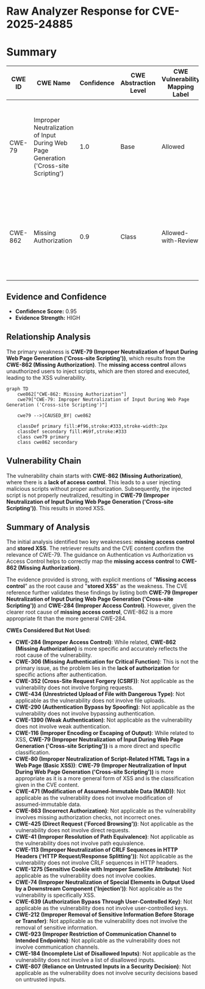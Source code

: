 # Raw Analyzer Response for CVE-2025-24885

# Summary
| CWE ID | CWE Name | Confidence | CWE Abstraction Level | CWE Vulnerability Mapping Label | CWE-Vulnerability Mapping Notes |
|---|---|---|---|---|---|
| CWE-79 | Improper Neutralization of Input During Web Page Generation ('Cross-site Scripting') | 1.0 | Base | Allowed | Primary CWE: The vulnerability description explicitly mentions "stored XSS," and the CVE content confirms the presence of CWE-79. |
| CWE-862 | Missing Authorization | 0.9 | Class | Allowed-with-Review | Secondary CWE: The root cause is identified as "**Missing access control**," aligning with the concept of missing authorization. |

## Evidence and Confidence

*   **Confidence Score:** 0.95
*   **Evidence Strength:** HIGH

## Relationship Analysis
The primary weakness is **CWE-79 (Improper Neutralization of Input During Web Page Generation ('Cross-site Scripting'))**, which results from the **CWE-862 (Missing Authorization)**. The **missing access control** allows unauthorized users to inject scripts, which are then stored and executed, leading to the XSS vulnerability.

```mermaid
graph TD
    cwe862["CWE-862: Missing Authorization"]
    cwe79["CWE-79: Improper Neutralization of Input During Web Page Generation ('Cross-site Scripting')"]

    cwe79 -->|CAUSED_BY| cwe862

    classDef primary fill:#f96,stroke:#333,stroke-width:2px
    classDef secondary fill:#69f,stroke:#333
    class cwe79 primary
    class cwe862 secondary
```

## Vulnerability Chain
The vulnerability chain starts with **CWE-862 (Missing Authorization)**, where there is a **lack of access control**. This leads to a user injecting malicious scripts without proper authorization. Subsequently, the injected script is not properly neutralized, resulting in **CWE-79 (Improper Neutralization of Input During Web Page Generation ('Cross-site Scripting'))**. This results in stored XSS.

## Summary of Analysis
The initial analysis identified two key weaknesses: **missing access control** and **stored XSS**. The retriever results and the CVE content confirm the relevance of CWE-79. The guidance on Authentication vs Authorization vs Access Control helps to correctly map the **missing access control** to **CWE-862 (Missing Authorization)**.

The evidence provided is strong, with explicit mentions of "**Missing access control**" as the root cause and "**stored XSS**" as the weakness. The CVE reference further validates these findings by listing both **CWE-79 (Improper Neutralization of Input During Web Page Generation ('Cross-site Scripting'))** and **CWE-284 (Improper Access Control)**. However, given the clearer root cause of **missing access control**, CWE-862 is a more appropriate fit than the more general CWE-284.

**CWEs Considered But Not Used:**

*   **CWE-284 (Improper Access Control)**: While related, **CWE-862 (Missing Authorization)** is more specific and accurately reflects the root cause of the vulnerability.
*   **CWE-306 (Missing Authentication for Critical Function)**: This is not the primary issue, as the problem lies in the **lack of authorization** for specific actions after authentication.
*   **CWE-352 (Cross-Site Request Forgery (CSRF))**: Not applicable as the vulnerability does not involve forging requests.
*   **CWE-434 (Unrestricted Upload of File with Dangerous Type)**: Not applicable as the vulnerability does not involve file uploads.
*   **CWE-290 (Authentication Bypass by Spoofing)**: Not applicable as the vulnerability does not involve bypassing authentication.
*   **CWE-1390 (Weak Authentication)**: Not applicable as the vulnerability does not involve weak authentication.
*   **CWE-116 (Improper Encoding or Escaping of Output)**: While related to XSS, **CWE-79 (Improper Neutralization of Input During Web Page Generation ('Cross-site Scripting'))** is a more direct and specific classification.
*   **CWE-80 (Improper Neutralization of Script-Related HTML Tags in a Web Page (Basic XSS))**: **CWE-79 (Improper Neutralization of Input During Web Page Generation ('Cross-site Scripting'))** is more appropriate as it is a more general form of XSS and is the classification given in the CVE content.
*   **CWE-471 (Modification of Assumed-Immutable Data (MAID))**: Not applicable as the vulnerability does not involve modification of assumed-immutable data.
*   **CWE-863 (Incorrect Authorization)**: Not applicable as the vulnerability involves missing authorization checks, not incorrect ones.
*   **CWE-425 (Direct Request ('Forced Browsing'))**: Not applicable as the vulnerability does not involve direct requests.
*   **CWE-41 (Improper Resolution of Path Equivalence)**: Not applicable as the vulnerability does not involve path equivalence.
*   **CWE-113 (Improper Neutralization of CRLF Sequences in HTTP Headers ('HTTP Request/Response Splitting'))**: Not applicable as the vulnerability does not involve CRLF sequences in HTTP headers.
*   **CWE-1275 (Sensitive Cookie with Improper SameSite Attribute)**: Not applicable as the vulnerability does not involve cookies.
*   **CWE-74 (Improper Neutralization of Special Elements in Output Used by a Downstream Component ('Injection'))**: Not applicable as the vulnerability is specifically XSS.
*   **CWE-639 (Authorization Bypass Through User-Controlled Key)**: Not applicable as the vulnerability does not involve user-controlled keys.
*   **CWE-212 (Improper Removal of Sensitive Information Before Storage or Transfer)**: Not applicable as the vulnerability does not involve the removal of sensitive information.
*   **CWE-923 (Improper Restriction of Communication Channel to Intended Endpoints)**: Not applicable as the vulnerability does not involve communication channels.
*   **CWE-184 (Incomplete List of Disallowed Inputs)**: Not applicable as the vulnerability does not involve a list of disallowed inputs.
*   **CWE-807 (Reliance on Untrusted Inputs in a Security Decision)**: Not applicable as the vulnerability does not involve security decisions based on untrusted inputs.